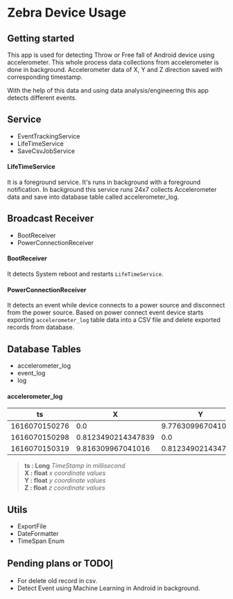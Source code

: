 # Zebra Device Usage 

## Getting started
This app is used for detecting Throw or Free fall of Android device using accelerometer. This whole process data collections from accelerometer is done in background. 
Accelerometer data of X, Y and Z direction saved with corresponding timestamp.

With the help of this data and using data analysis/engineering this app detects different events.


## Service
* EventTrackingService
* LifeTimeService
* SaveCsvJobService

#### LifeTimeService
It is a foreground service. It's runs in background with a foreground notification. In background this service runs 24x7 collects
Accelerometer data and save into database table called accelerometer_log.


## Broadcast Receiver
* BootReceiver
* PowerConnectionReceiver

#### BootReceiver
It detects System reboot and restarts `LifeTimeService`. 

#### PowerConnectionReceiver
It detects an event while device connects to a power source and disconnect from the power source.
Based on power connect event device starts exporting `accelerometer_log` table data into a CSV file and delete exported records from database.



## Database Tables
* accelerometer_log
* event_log
* log

#### accelerometer_log
|ts  |X    |Y    |Z  |
|----|-----|-----|---|
|1616070150276|0.0|	9.776309967041016|	0.8123490214347839|
|1616070150298|	0.8123490214347839|0.0|9.816309967041016|
|1616070150319|9.816309967041016|0.8123490214347839|0.0|

>**ts : Long**  *TimeStamp in millisecond*    
>**X  : float**  *x coordinate values*     
>**Y  : float**  *y coordinate values*     
>**Z  : float**  *z coordinate values*          

## Utils
* ExportFile
* DateFormatter
* TimeSpan Enum

## Pending plans or TODOl̥
* For delete old record in csv.
* Detect Event using Machine Learning in Android in background.
